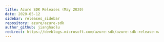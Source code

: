 ```yaml
---
title: Azure SDK Releases (May 2020)
date: 2020-05-12
sidebar: releases_sidebar
repository: azure/azure-sdk
author_github: jianghaolu
redirect: https://devblogs.microsoft.com/azure-sdk/azure-sdk-release-may-2020/
---
```

